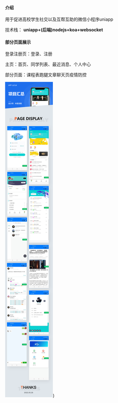 #### 介绍
用于促进高校学生社交以及互帮互助的微信小程序uniapp

技术栈： **uniapp+(后端)nodejs+koa+websocket** 

#### 部分页面展示
登录注册页：登录、注册

主页：首页、同学列表、最近消息、个人中心

部分页面：课程表跑腿文章聊天页疫情防控


![页面整合](static/icon/%E6%A0%A1%E5%9B%AD.png))
